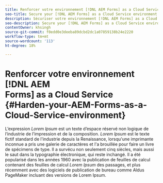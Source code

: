 ```yaml
---
title: Renforcer votre environnement [!DNL AEM Forms] as a Cloud Service
seo-title: Secure your [!DNL AEM Forms] as a Cloud Service environment
description: Sécuriser votre environnement [!DNL AEM Forms] as a Cloud Service
seo-description: Secure your [!DNL AEM Forms] as a Cloud Service environment
contentOwner: khsingh
source-git-commit: f0edd0e3deeba89dcbd2dc1a07859138b24e2220
workflow-type: tm+mt
source-wordcount: '113'
ht-degree: 18%

---
```



# Renforcer votre environnement [!DNL AEM Forms] as a Cloud Service {#Harden-your-AEM-Forms-as-a-Cloud-Service-environment}

L’expression *Lorem Ipsum* est un texte d’espace réservé non logique de l’industrie de l’impression et de la composition. *Lorem Ipsum* est le texte fictif standard de l&#39;industrie depuis la Renaissance, lorsqu&#39;une imprimante inconnue a pris une galerie de caractères et l&#39;a brouillée pour faire un livre de spécimens de type. Il a survécu non seulement cinq siècles, mais aussi le saut dans la typographie électronique, qui reste inchangé. Il a été popularisé dans les années 1960 avec la publication de feuilles de calcul contenant des feuilles de calcul *Lorem Ipsum* des passages, et plus récemment avec des logiciels de publication de bureau comme Aldus PageMaker incluant des versions de Lorem Ipsum.
